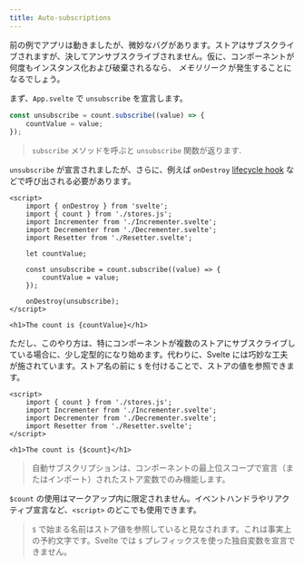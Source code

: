 ```yaml
---
title: Auto-subscriptions
---
```


前の例でアプリは動きましたが、微妙なバグがあります。ストアはサブスクライブされますが、決してアンサブスクライブされません。仮に、コンポーネントが何度もインスタンス化および破棄されるなら、 _メモリリーク_ が発生することになるでしょう。

まず、`App.svelte` で `unsubscribe` を宣言します。

```js
const unsubscribe = count.subscribe((value) => {
	countValue = value;
});
```

> `subscribe` メソッドを呼ぶと `unsubscribe` 関数が返ります.

`unsubscribe` が宣言されましたが、さらに、例えば `onDestroy` [lifecycle hook](/tutorial/ondestroy) などで呼び出される必要があります。

```svelte
<script>
	import { onDestroy } from 'svelte';
	import { count } from './stores.js';
	import Incrementer from './Incrementer.svelte';
	import Decrementer from './Decrementer.svelte';
	import Resetter from './Resetter.svelte';

	let countValue;

	const unsubscribe = count.subscribe((value) => {
		countValue = value;
	});

	onDestroy(unsubscribe);
</script>

<h1>The count is {countValue}</h1>
```

ただし、このやり方は、特にコンポーネントが複数のストアにサブスクライブしている場合に、少し定型的になり始めます。代わりに、Svelte には巧妙な工夫が施されています。ストア名の前に `$` を付けることで、ストアの値を参照できます。

```svelte
<script>
	import { count } from './stores.js';
	import Incrementer from './Incrementer.svelte';
	import Decrementer from './Decrementer.svelte';
	import Resetter from './Resetter.svelte';
</script>

<h1>The count is {$count}</h1>
```

> 自動サブスクリプションは、コンポーネントの最上位スコープで宣言（またはインポート）されたストア変数でのみ機能します。

`$count` の使用はマークアップ内に限定されません。イベントハンドラやリアクティブ宣言など、`<script>` のどこでも使用できます。

> `$` で始まる名前はストア値を参照していると見なされます。これは事実上の予約文字です。Svelte では `$` プレフィックスを使った独自変数を宣言できません。
